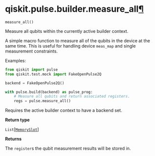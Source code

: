 # qiskit.pulse.builder.measure\_all[¶](#qiskit-pulse-builder-measure-all "Permalink to this headline")

<span id="undefined" />

`measure_all()`

Measure all qubits within the currently active builder context.

A simple macro function to measure all of the qubits in the device at the same time. This is useful for handling device `meas_map` and single measurement constraints.

Examples:

```python
from qiskit import pulse
from qiskit.test.mock import FakeOpenPulse2Q

backend = FakeOpenPulse2Q()

with pulse.build(backend) as pulse_prog:
    # Measure all qubits and return associated registers.
    regs = pulse.measure_all()
```

<Admonition title="Note" type="note">
  Requires the active builder context to have a backend set.
</Admonition>

**Return type**

`List`\[[`MemorySlot`](qiskit.pulse.channels.MemorySlot#qiskit.pulse.channels.MemorySlot "qiskit.pulse.channels.MemorySlot")]

**Returns**

The `register`s the qubit measurement results will be stored in.

